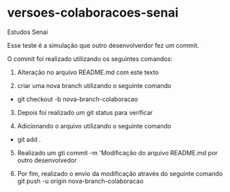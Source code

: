 # versoes-colaboracoes-senai
Estudos Senai

Esse teste é a simulação que outro desenvolverdor fez um commit.

O commit foi realizado utilizando os seguintes comandos:

1. Alteração no arquivo README.md com este texto

2. criar uma nova branch utilizando o seguinte comando
 - git checkout -b nova-branch-colaboracao

3. Depois foi realizado um git status para verificar

4. Adicionando o arquivo utilizando o seguinte comando
 - git add .

5. Realizado um gti commit -m 'Modificação do arquivo README.md por outro desenvolvedor

6. Por fim, realizado o envio da modificação através do seguinte comando git push -u origin nova-branch-colaboracao



